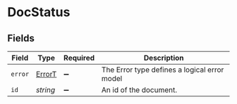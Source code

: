 # DocStatus


## Fields

| Field                                        | Type                                         | Required                                     | Description                                  |
| -------------------------------------------- | -------------------------------------------- | -------------------------------------------- | -------------------------------------------- |
| `error`                                      | [ErrorT](../../models/shared/errort.md)      | :heavy_minus_sign:                           | The Error type defines a logical error model |
| `id`                                         | *string*                                     | :heavy_minus_sign:                           | An id of the document.                       |